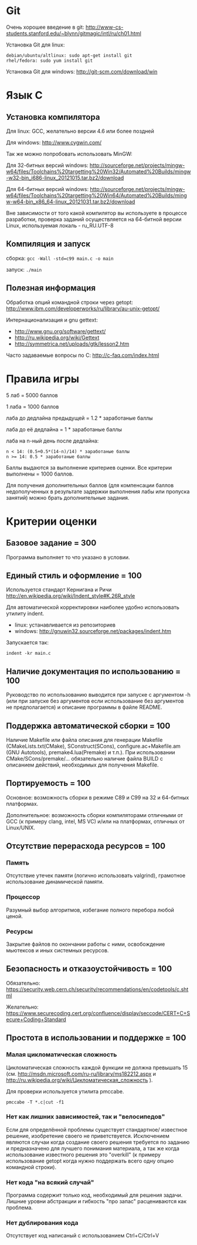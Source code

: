Git
===

Очень хорошее введение в git: 
http://www-cs-students.stanford.edu/~blynn/gitmagic/intl/ru/ch01.html

Установка Git для linux:

    debian/ubuntu/altlinux: sudo apt-get install git
    rhel/fedora: sudo yum install git

Установка Git для windows: http://git-scm.com/download/win

Язык C
======

## Установка компилятора

Для linux:
GCC, желательно версии 4.6 или более поздней

Для windows: http://www.cygwin.com/

Так же можно попробовать использовать MinGW:

Для 32-битных версий windows:
http://sourceforge.net/projects/mingw-w64/files/Toolchains%20targetting%20Win32/Automated%20Builds/mingw-w32-bin_i686-linux_20121015.tar.bz2/download

Для 64-битных версий windows:
http://sourceforge.net/projects/mingw-w64/files/Toolchains%20targetting%20Win64/Automated%20Builds/mingw-w64-bin_x86_64-linux_20121031.tar.bz2/download

Вне зависимости от того какой компилятор вы используете в процессе
разработки, проверка заданий осуществляется на 64-битной версии Linux,
используемая локаль - ru_RU.UTF-8

## Компиляция и запуск

сборка: `gcc -Wall -std=c99 main.c -o main`

запуск: `./main`


## Полезная информация

Обработка опций командной строки через getopt:
http://www.ibm.com/developerworks/ru/library/au-unix-getopt/

Интернационализация и gnu gettext:
* http://www.gnu.org/software/gettext/
* http://ru.wikipedia.org/wiki/Gettext
* http://symmetrica.net/uploads/gtk/lesson2.htm

Часто задаваемые вопросы по C: http://c-faq.com/index.html

Правила игры
============

5 лаб = 5000 баллов

1 лаба = 1000 баллов

лаба до дедлайна предыдущей = 1.2 * заработаные баллы

лаба до её дедлайна = 1 * заработаные баллы

лаба на n-ный день после дедлайна:

    n < 14: (0.5+0.5*(14-n)/14) * заработаные баллы
    n >= 14: 0.5 * заработаные баллы

Баллы выдаются за выполнение критериев оценки. Все критерии выполнены = 1000 баллов.

Для получения дополнительных баллов (для компенсации баллов
недополученных в результате задержки выполнения лабы или
пропуска занятий) можно брать дополнительные задания.


Критерии оценки
===============

Базовое задание = 300
---------------

Программа выполняет то что указано в условии.

Единый стиль и оформление = 100
-------------------------

Используется стандарт Кернигана и Ричи http://en.wikipedia.org/wiki/Indent_style#K.26R_style

Для автоматической корректировки наиболее удобно использовать утилиту indent.
* linux: устанавливается из репозиториев
* windows: http://gnuwin32.sourceforge.net/packages/indent.htm

Запускается так:

    indent -kr main.c

Наличие документация по использованию = 100
-------------------------------------

Руководство по использованию выводится при запуске с
аргументом -h (или при запуске без аргументов если
использование без аргументов не предполагается) и
описание программы в файле README.

Поддержка автоматической сборки = 100
-------------------------------

Наличие Makefile или файла описания для генерации Makefile
(CMakeLists.txt(CMake), SConstruct(SCons), configure.ac+Makefile.am
(GNU Autotools), premake4.lua(Premake) и т.п.). При использовании
CMake/SCons/premake/... обязательно наличие файла BUILD с описанием
действий, необходимых для получения Makefile.

Портируемость = 100
-------------

Основное: возможность сборки в режиме C89 и C99 на
32 и 64-битных платформах.

Дополнительное: возможность сборки компиляторами отличными
от GCC (к примеру clang, intel, MS VC) и/или на платформах,
отличных от Linux/UNIX.


Отсутствие перерасхода ресурсов = 100
-------------------------------

### Память

Отсутствие утечек памяти (логично использовать valgrind),
грамотное использование динамической памяти.

### Процессор

Разумный выбор алгоритмов, избегание полного перебора любой ценой.

### Ресурсы

Закрытие файлов по окончании работы с ними, освобождение мьютексов и иных системных ресурсов.

Безопасность и отказоустойчивость = 100
---------------------------------

Обязательно: https://security.web.cern.ch/security/recommendations/en/codetools/c.shtml

Желательно: https://www.securecoding.cert.org/confluence/display/seccode/CERT+C+Secure+Coding+Standard


Простота в использовании и поддержке = 100
------------------------------------

### Малая цикломатическая сложность

Цикломатическая сложность каждой функции не должна превышать 15
(см. http://msdn.microsoft.com/ru-ru/library/ms182212.aspx и 
http://ru.wikipedia.org/wiki/Цикломатическая_сложность ).

Для проверки используется утилита pmccabe.

    pmccabe -T *.c|cut -f1

### Нет как лишних зависимостей, так и "велосипедов"

Если для определённой проблемы существует стандартное/
известное решение, изобретение своего не приветствуется.
Исключением являются случаи когда создание своего решения
требуется по заданию и предназначено для лучшего понимания
материала, а так же когда использование известного решения
это "overkill" (к примеру использование getopt когда нужно
поддержать всего одну опцию командной строки).

### Нет кода "на всякий случай"

Программа  содержит только код, необходимый для решения задачи. Лишние
уровни абстракции и гибкость "про запас" расцениваются как проблема.

### Нет дублирования кода

Отсутствует код написаный с использованием Ctrl+C/Ctrl+V
